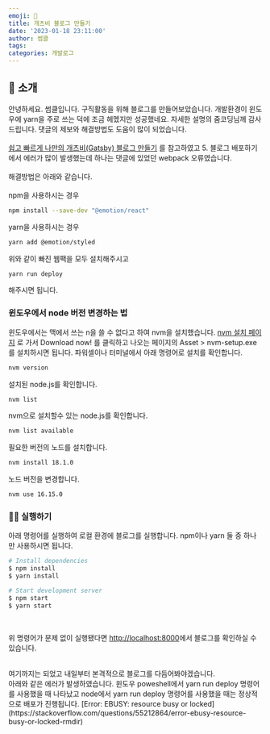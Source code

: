 ```yaml
---
emoji: 💪
title: 개츠비 블로그 만들기
date: '2023-01-18 23:11:00'
author: 썸클
tags:
categories: 개발로그
---
```


## 👋 소개

안녕하세요. 썸클입니다. 구직활동을 위해 블로그를 만들어보았습니다.
개발환경이 윈도우에 yarn을 주로 쓰는 덕에 조금 헤멨지만 성공했네요.
자세한 설명의 줌코딩님께 감사드립니다. 댓글의 제보와 해결방법도 도움이 많이 되었습니다.<br/><br/> [쉽고 빠르게 나만의 개츠비(Gatsby) 블로그 만들기](https://www.zoomkoding.com/gatsby-starter-zoomkoding-introduction/) 를 참고하였고 5. 블로그 배포하기에서 에러가 많이 발생했는데 하나는 댓글에 있었던 webpack 오류였습니다.<br/><br/>
해결방법은 아래와 같습니다.<br/><br/>
npm을 사용하시는 경우

```bash
npm install --save-dev "@emotion/react"
```

yarn을 사용하시는 경우

```bash
yarn add @emotion/styled
```

위와 같이 빠진 웹팩을 모두 설치해주시고

```bash
yarn run deploy
```

해주시면 됩니다.

### 윈도우에서 node 버전 변경하는 법

윈도우에서는 맥에서 쓰는 n을 쓸 수 없다고 하여 nvm을 설치했습니다.
[nvm 설치 페이지](https://github.com/coreybutler/nvm-windows/releases) 로 가서 Download now! 를 클릭하고 나오는 페이지의 Asset > nvm-setup.exe를 설치하시면 됩니다.
파워셀이나 터미널에서 아래 명령어로 설치를 확인합니다.

```bash
nvm version
```

설치된 node.js를 확인합니다.

```bash
nvm list
```

nvm으로 설치할수 있는 node.js를 확인합니다.

```bash
nvm list available
```

필요한 버전의 노드를 설치합니다.

```bash
nvm install 18.1.0
```

노드 버전을 변경합니다.

```bash
nvm use 16.15.0
```

### 🏃‍♀️ 실행하기

아래 명령어를 실행하여 로컬 환경에 블로그를 실행합니다.
npm이나 yarn 둘 중 하나만 사용하시면 됩니다.

```bash
# Install dependencies
$ npm install
$ yarn install

# Start development server
$ npm start
$ yarn start
```

<br/>

위 명령어가 문제 없이 실행됐다면 [http://localhost:8000](http://localhost:8000)에서 블로그를 확인하실 수 있습니다.

<br/>
여기까지는 되었고 내일부터 본격적으로 블로그를 다듬어봐야겠습니다.
<br/>
아래와 같은 에러가 발생하였습니다. 윈도우 poweshell에서 yarn run deploy 명령어를 사용했을 때 나타났고 node에서 yarn run deploy 명령어를 사용했을 때는 정상적으로 배포가 진행됩니다.
[Error: EBUSY: resource busy or locked](https://stackoverflow.com/questions/55212864/error-ebusy-resource-busy-or-locked-rmdir)

```toc

```

<script src="https://utteranc.es/client.js"
        repo="sometimesclear/blog-comments"
        issue-term="pathname"
        label="comments"
        theme="github-light"
        crossorigin="anonymous"
        async>
</script>
